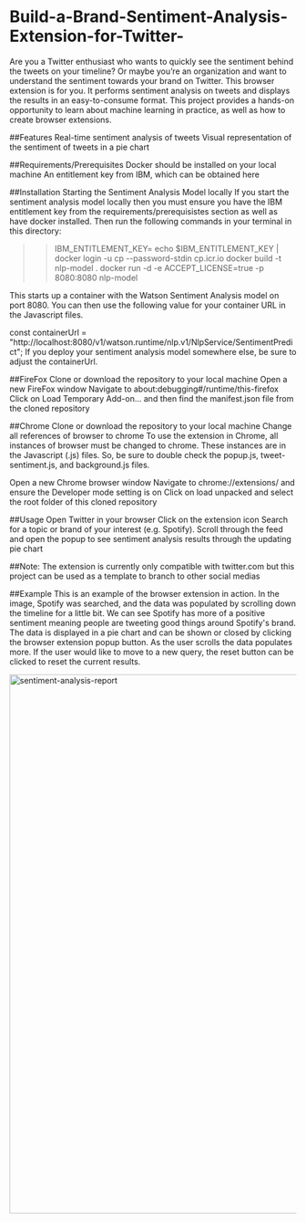 # Build-a-Brand-Sentiment-Analysis-Extension-for-Twitter-

Are you a Twitter enthusiast who wants to quickly see the sentiment behind the tweets on your timeline? Or maybe you’re an organization and want to understand the sentiment towards your brand on Twitter. This browser extension is for you. It performs sentiment analysis on tweets and displays the results in an easy-to-consume format. This project provides a hands-on opportunity to learn about machine learning in practice, as well as how to create browser extensions.

##Features
Real-time sentiment analysis of tweets
Visual representation of the sentiment of tweets in a pie chart


##Requirements/Prerequisites
Docker should be installed on your local machine
An entitlement key from IBM, which can be obtained here


##Installation
Starting the Sentiment Analysis Model locally
If you start the sentiment analysis model locally then you must ensure you have the IBM entitlement key from the requirements/prerequisistes section as well as have docker installed. Then run the following commands in your terminal in this directory:

>>IBM_ENTITLEMENT_KEY=<your-key>
>>echo $IBM_ENTITLEMENT_KEY | docker login -u cp --password-stdin cp.icr.io
>>docker build -t nlp-model .
>>docker run -d -e ACCEPT_LICENSE=true -p 8080:8080 nlp-model

This starts up a container with the Watson Sentiment Analysis model on port 8080. You can then use the following value for your container URL in the Javascript files.

const containerUrl = "http://localhost:8080/v1/watson.runtime/nlp.v1/NlpService/SentimentPredict";
If you deploy your sentiment analysis model somewhere else, be sure to adjust the containerUrl.

##FireFox
Clone or download the repository to your local machine
Open a new FireFox window
Navigate to about:debugging#/runtime/this-firefox
Click on Load Temporary Add-on... and then find the manifest.json file from the cloned repository

##Chrome
Clone or download the repository to your local machine
Change all references of browser to chrome
To use the extension in Chrome, all instances of browser must be changed to chrome. These instances are in the Javascript (.js) files. So, be sure to double check the popup.js, tweet-sentiment.js, and background.js files.

Open a new Chrome browser window
Navigate to chrome://extensions/ and ensure the Developer mode setting is on
Click on load unpacked and select the root folder of this cloned repository


##Usage
Open Twitter in your browser
Click on the extension icon
Search for a topic or brand of your interest (e.g. Spotify).
Scroll through the feed and open the popup to see sentiment analysis results through the updating pie chart

##Note:
The extension is currently only compatible with twitter.com but this project can be used as a template to branch to other social medias

##Example
This is an example of the browser extension in action. In the image, Spotify was searched, and the data was populated by scrolling down the timeline for a little bit. We can see Spotify has more of a positive sentiment meaning people are tweeting good things around Spotify's brand. The data is displayed in a pie chart and can be shown or closed by clicking the browser extension popup button. As the user scrolls the data populates more. If the user would like to move to a new query, the reset button can be clicked to reset the current results.

<img width="945" alt="sentiment-analysis-report" src="https://github.com/solairaja13/Build-a-Brand-Sentiment-Analysis-Extension-for-Twitter-/assets/111340211/a45ec808-b0d2-4aff-bc50-7c30882b221f">
